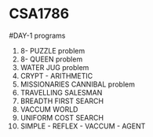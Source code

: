 # CSA1786
#DAY-1 programs
1. 8- PUZZLE problem
2. 8- QUEEN problem
3. WATER JUG problem
4. CRYPT - ARITHMETIC
5. MISSIONARIES CANNIBAL problem
6. TRAVELLING SALESMAN
7. BREADTH FIRST SEARCH
8. VACCUM WORLD
9. UNIFORM COST SEARCH
10. SIMPLE - REFLEX - VACCUM - AGENT
